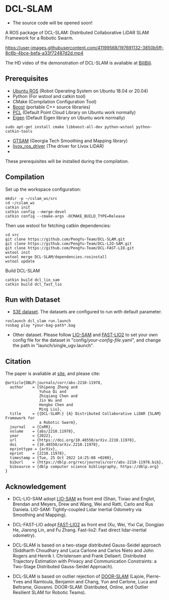 # DCL-SLAM

 - The source code will be opened soon!

A ROS package of DCL-SLAM: Distributed Collaborative LiDAR SLAM Framework for a Robotic Swarm. 

https://user-images.githubusercontent.com/41199568/197691132-3850b5ff-8c6b-4bce-befa-a33f72487d2d.mp4

The HD video of the demonstration of DCL-SLAM is avaliable at [BiliBili](https://www.bilibili.com/video/BV12G4y187mw/?spm_id_from=333.337.search-card.all.click).

## Prerequisites
  - [Ubuntu ROS](http://wiki.ros.org/ROS/Installation) (Robot Operating System on Ubuntu 18.04 or 20.04)
  - Python (For wstool and catkin tool)
  - CMake (Compilation Configuration Tool)
  - [Boost](http://www.boost.org/) (portable C++ source libraries)
  - [PCL](https://pointclouds.org/downloads/linux.html) (Default Point Cloud Library on Ubuntu work normally)
  - [Eigen](http://eigen.tuxfamily.org/index.php?title=Main_Page) (Default Eigen library on Ubuntu work normally)
  ```
  sudo apt-get install cmake libboost-all-dev python-wstool python-catkin-tools
  ```
  - [GTSAM](https://github.com/borglab/gtsam/releases) (Georgia Tech Smoothing and Mapping library)
  - [livox_ros_driver](https://github.com/Livox-SDK/livox_ros_driver) (The driver for Livox LiDAR)
  - 
  These prerequisites will be installed during the compilation.

## Compilation
  Set up the workspace configuration:
  ```
  mkdir -p ~/cslam_ws/src
  cd ~/cslam_ws
  catkin init
  catkin config --merge-devel
  catkin config --cmake-args -DCMAKE_BUILD_TYPE=Release
  ```
  
  Then use wstool for fetching catkin dependencies:
  ```
  cd src
  git clone https://github.com/PengYu-Team/DCL-SLAM.git
  git clone https://github.com/PengYu-Team/DCL-LIO-SAM.git
  git clone https://github.com/PengYu-Team/DCL-FAST-LIO.git
  wstool init
  wstool merge DCL-SLAM/dependencies.rosinstall
  wstool update
  ```

  Build DCL-SLAM
  ```
  catkin build dcl_lio_sam
  catkin build dcl_fast_lio
  ```
  
## Run with Dataset
  - [S3E dataset](https://github.com/PengYu-Team/S3E). The datasets are configured to run with default parameter.
  ```
  roslaunch dcl_slam run.launch
  rosbag play *your-bag-path*.bag
  ```
  
  - Other dataset. Please follow [LIO-SAM](https://github.com/TixiaoShan/LIO-SAM) and [FAST-LIO2](https://github.com/hku-mars/FAST_LIO) to set your own config file for the dataset in "config/*your-config-file*.yaml", and change the path in "launch/single_ugv.launch".

## Citation
The paper is avaliable at [site](https://arxiv.org/pdf/2210.11978.pdf), and please cite:

```
@article{DBLP:journals/corr/abs-2210-11978,
  author    = {Shipeng Zhong and
               Yuhua Qi and
               Zhiqiang Chen and
               Jin Wu and
               Hongbo Chen and
               Ming Liu},
  title     = {{DCL-SLAM:} {A} Distributed Collaborative LiDAR {SLAM} Framework for
               a Robotic Swarm},
  journal   = {CoRR},
  volume    = {abs/2210.11978},
  year      = {2022},
  url       = {https://doi.org/10.48550/arXiv.2210.11978},
  doi       = {10.48550/arXiv.2210.11978},
  eprinttype = {arXiv},
  eprint    = {2210.11978},
  timestamp = {Tue, 25 Oct 2022 14:25:08 +0200},
  biburl    = {https://dblp.org/rec/journals/corr/abs-2210-11978.bib},
  bibsource = {dblp computer science bibliography, https://dblp.org}
}
```

## Acknowledgement

  - DCL-LIO-SAM adopt [LIO-SAM](https://github.com/TixiaoShan/LIO-SAM) as front end (Shan, Tixiao and Englot, Brendan and Meyers, Drew and Wang, Wei and Ratti, Carlo and Rus Daniela. LIO-SAM: Tightly-coupled Lidar Inertial Odometry via Smoothing and Mapping).

  - DCL-FAST-LIO adopt [FAST-LIO2](https://github.com/hku-mars/FAST_LIO) as front end (Xu, Wei, Yixi Cai, Dongjiao He, Jiarong Lin, and Fu Zhang. Fast-lio2: Fast direct lidar-inertial odometry).

  - DCL-SLAM is based on a two-stage distributed Gauss-Seidel approach (Siddharth Choudhary and Luca Carlone and Carlos Nieto and John Rogers and Henrik I. Christensen and Frank Dellaert. Distributed Trajectory Estimation with Privacy and Communication Constraints: a Two-Stage Distributed Gauss-Seidel Approach).

  - DCL-SLAM is based on outlier rejection of [DOOR-SLAM](https://github.com/lajoiepy/robust_distributed_mapper) (Lajoie, Pierre-Yves and Ramtoula, Benjamin and Chang, Yun and Carlone, Luca and Beltrame, Giovanni. DOOR-SLAM: Distributed, Online, and Outlier Resilient SLAM for Robotic Teams).
